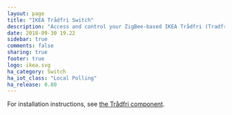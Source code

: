 ```yaml
---
layout: page
title: "IKEA Trådfri Switch"
description: "Access and control your ZigBee-based IKEA Trådfri (Tradfri) Switches."
date: 2018-09-30 19.22
sidebar: true
comments: false
sharing: true
footer: true
logo: ikea.svg
ha_category: Switch
ha_iot_class: "Local Polling"
ha_release: 0.80
---
```


For installation instructions, see [the Trådfri component](/components/tradfri/).
